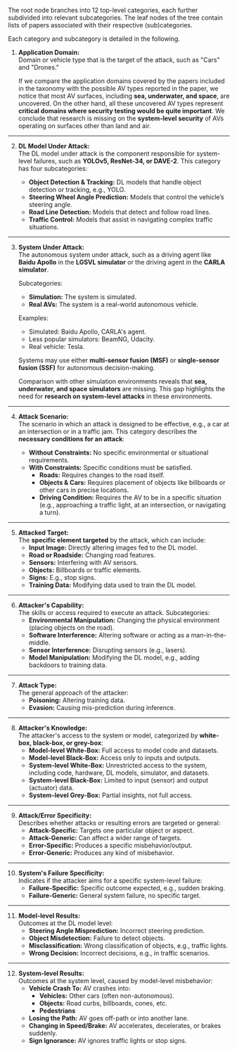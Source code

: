 The root node branches into 12 top-level categories, each further subdivided into relevant subcategories. The leaf nodes of the tree contain lists of papers associated with their respective (sub)categories.

Each category and subcategory is detailed in the following.

1. **Application Domain:**  
   Domain or vehicle type that is the target of the attack, such as "Cars" and "Drones."
   
   If we compare the application domains covered by the papers included in the taxonomy with the possible AV types reported in the paper, we notice that most AV surfaces,
   including **sea, underwater, and space**, are uncovered. On the other hand, all these uncovered AV types represent **critical domains where security testing would be quite important**.
   We conclude that research is missing on the **system-level security** of AVs operating on surfaces other than land and air.

---

2. **DL Model Under Attack:**  
   The DL model under attack is the component responsible for system-level failures, such as **YOLOv5, ResNet-34, or DAVE-2**. This category has four subcategories:  

   - **Object Detection & Tracking:** DL models that handle object detection or tracking, e.g., YOLO.  
   - **Steering Wheel Angle Prediction:** Models that control the vehicle’s steering angle.  
   - **Road Line Detection:** Models that detect and follow road lines.  
   - **Traffic Control:** Models that assist in navigating complex traffic situations.  

---

3. **System Under Attack:**  
   The autonomous system under attack, such as a driving agent like **Baidu Apollo** in the **LGSVL simulator** or the driving agent in the **CARLA simulator**.  

   Subcategories:  
   - **Simulation:** The system is simulated.  
   - **Real AVs:** The system is a real-world autonomous vehicle.  

   Examples:  
   - Simulated: Baidu Apollo, CARLA's agent.  
   - Less popular simulators: BeamNG, Udacity.  
   - Real vehicle: Tesla.  

   Systems may use either **multi-sensor fusion (MSF)** or **single-sensor fusion (SSF)** for autonomous decision-making.  

   Comparison with other simulation environments reveals that **sea, underwater, and space simulators** are missing. This gap highlights the need for **research on system-level attacks** in these environments.

---

4. **Attack Scenario:**  
   The scenario in which an attack is designed to be effective, e.g., a car at an intersection or in a traffic jam. This category describes the **necessary conditions for an attack**:  

   - **Without Constraints:** No specific environmental or situational requirements.  
   - **With Constraints:** Specific conditions must be satisfied.  
     - **Roads:** Requires changes to the road itself.  
     - **Objects & Cars:** Requires placement of objects like billboards or other cars in precise locations.  
     - **Driving Condition:** Requires the AV to be in a specific situation (e.g., approaching a traffic light, at an intersection, or navigating a turn).  

---

5. **Attacked Target:**  
   The **specific element targeted** by the attack, which can include:  
   - **Input Image:** Directly altering images fed to the DL model.  
   - **Road or Roadside:** Changing road features.  
   - **Sensors:** Interfering with AV sensors.  
   - **Objects:** Billboards or traffic elements.  
   - **Signs:** E.g., stop signs.  
   - **Training Data:** Modifying data used to train the DL model.

---

6. **Attacker's Capability:**  
   The skills or access required to execute an attack. Subcategories:  
   - **Environmental Manipulation:** Changing the physical environment (placing objects on the road).  
   - **Software Interference:** Altering software or acting as a man-in-the-middle.  
   - **Sensor Interference:** Disrupting sensors (e.g., lasers).  
   - **Model Manipulation:** Modifying the DL model, e.g., adding backdoors to training data.

---

7. **Attack Type:**  
   The general approach of the attacker:  
   - **Poisoning:** Altering training data.  
   - **Evasion:** Causing mis-prediction during inference.

---

8. **Attacker's Knowledge:**  
   The attacker's access to the system or model, categorized by **white-box, black-box, or grey-box**:  
   - **Model-level White-Box:** Full access to model code and datasets.  
   - **Model-level Black-Box:** Access only to inputs and outputs.  
   - **System-level White-Box:** Unrestricted access to the system, including code, hardware, DL models, simulator, and datasets.  
   - **System-level Black-Box:** Limited to input (sensor) and output (actuator) data.  
   - **System-level Grey-Box:** Partial insights, not full access.

---

9. **Attack/Error Specificity:**  
   Describes whether attacks or resulting errors are targeted or general:  
   - **Attack-Specific:** Targets one particular object or aspect.  
   - **Attack-Generic:** Can affect a wider range of targets.  
   - **Error-Specific:** Produces a specific misbehavior/output.  
   - **Error-Generic:** Produces any kind of misbehavior.

---

10. **System's Failure Specificity:**  
    Indicates if the attacker aims for a specific system-level failure:  
    - **Failure-Specific:** Specific outcome expected, e.g., sudden braking.  
    - **Failure-Generic:** General system failure, no specific target.

---

11. **Model-level Results:**  
    Outcomes at the DL model level:  
    - **Steering Angle Misprediction:** Incorrect steering prediction.  
    - **Object Misdetection:** Failure to detect objects.  
    - **Misclassification:** Wrong classification of objects, e.g., traffic lights.  
    - **Wrong Decision:** Incorrect decisions, e.g., in traffic scenarios.

---

12. **System-level Results:**  
    Outcomes at the system level, caused by model-level misbehavior:  
    - **Vehicle Crash To:** AV crashes into:  
      - **Vehicles:** Other cars (often non-autonomous).  
      - **Objects:** Road curbs, billboards, cones, etc.  
      - **Pedestrians**  
    - **Losing the Path:** AV goes off-path or into another lane.  
    - **Changing in Speed/Brake:** AV accelerates, decelerates, or brakes suddenly.  
    - **Sign Ignorance:** AV ignores traffic lights or stop signs.
